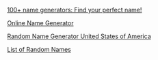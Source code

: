 
[100+ name generators: Find your perfect name!](https://namegenerators.com/)

[Online Name Generator](https://online-generator.com/)

[Random Name Generator United States of America](https://minirandom.com/)

[List of Random Names](https://listofrandomnames.com/)
